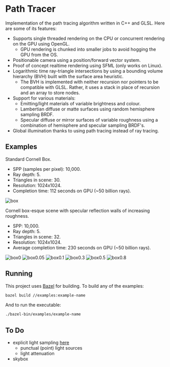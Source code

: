 # Path Tracer

Implementation of the path tracing algorithm written in C++ and GLSL. Here are some of its features:

- Supports single threaded rendering on the CPU or concurrent rendering on the GPU using OpenGL.
  - GPU rendering is chunked into smaller jobs to avoid hogging the GPU from the OS.
- Positionable camera using a position/forward vector system.
- Proof of concept realtime rendering using SFML (only works on Linux).
- Logarithmic time ray-triangle intersections by using a bounding volume hierarchy (BVH) built with the surface area heuristic.
  - The BVH is implemented with neither recursion nor pointers to be compatible with GLSL. Rather, it uses a stack in place of recursion and an array to store nodes.
- Support for various materials:
  - Emitting/light materials of variable brightness and colour.
  - Lambertian diffuse or matte surfaces using random hemisphere sampling BRDF.
  - Specular diffuse or mirror surfaces of variable roughness using a combination of hemisphere and specular sampling BRDF's.
- Global illumination thanks to using path tracing instead of ray tracing.

## Examples

Standard Cornell Box.

- SPP (samples per pixel): 10,000.
- Ray depth: 5.
- Triangles in scene: 30.
- Resolution: 1024x1024.
- Completion time: 112 seconds on GPU (~50 billion rays).

![box](examples/cornell_box.png)

Cornell box-esque scene with specular reflection walls of increasing roughness.

- SPP: 10,000.
- Ray depth: 5.
- Triangles in scene: 32.
- Resolution: 1024x1024.
- Average completion time: 230 seconds on GPU (~50 billion rays).

![box0](examples/mod0.png)
![box0.05](examples/mod0.05.png)
![box0.1](examples/mod0.1.png)
![box0.3](examples/mod0.3.png)
![box0.5](examples/mod0.5.png)
![box0.8](examples/mod0.8.png)

## Running

This project uses [Bazel](https://bazel.build/install) for building. To build any of the examples:

```bash
bazel build //examples:example-name
```

And to run the executable:

```bash
./bazel-bin/examples/example-name
```

## To Do

- explicit light sampling [here](https://computergraphics.stackexchange.com/questions/5152/progressive-path-tracing-with-explicit-light-sampling/5153#5153?newreg=ba3a51d61bf64da5a1b3a589287511b2)
  - punctual (point) light sources
  - light attenuation
- skybox
